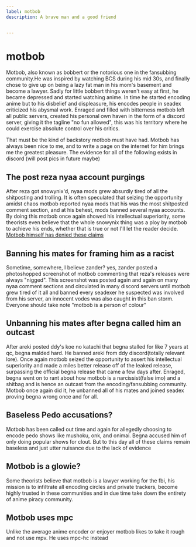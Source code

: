 ```yaml
---
label: motbob
description: A brave man and a good friend 


---
```


# motbob

Motbob, also known as bobbert or the notorious one in the fansubbing community.He was inspired by watching BCS during his mid 30s, and finally chose to give up on being a lazy fat man in his mom's basement and become a lawyer. Sadly for little bobbert things weren't easy at first, he became depressed and started watching anime. In time he started encoding anime but to his disbelief and displeasure, his encodes people in seadex criticized his abysmal work. Enraged and filled with bitterness motbob left all public servers, created his personal own haven in the form of a discord server, giving it the tagline "no fun allowed", this was his territory where he could exercise absolute control over his critics.

That must be the kind of backstory motbob must have had. Motbob has always been nice to me, and to write a page on the internet for him brings me the greatest pleasure. The evidence for all of the following exists in discord (will post pics in future maybe)

## The post reza nyaa account purgings

After reza got snowynix'd, nyaa mods grew absurdly tired of all the shitposting and trolling. It is often speculated that seizing the opportunity amidst chaos motbob reported nyaa mods that his was the most shitposted comment section, and at his behest, mods banned several nyaa accounts. By doing this motbob once again showed his intellectual superiority, some theorists even believe that the whole snowynix thing was a ploy by motbob to achieve his ends, whether that is true or not I'll let the reader decide. [Motbob himself has denied these claims](https://github.com/snackbxx/thelore/pull/27#issuecomment-1666966783)

## Banning his mates for framing him as a racist

Sometime, somewhere, I believe zander? yes, zander posted a photoshopped screenshot of motbob commenting that reza's releases were always "nigged". This screenshot was posted again and again on many nyaa comment sections and circulated in many discord servers until motbob grew tired of it all and banned every seadexer he suspected was involved from his server, an innocent vodes was also caught in this ban storm. Everyone should take note "motbob is a person of colour"


## Unbanning his mates after begna called him an outcast

After areki posted ddy's koe no katachi that begna stalled for like 7 years at qc, begna malded hard. He banned areki from ddy discord(totally relevant lore). Once again motbob seized the opportunity to assert his intellectual superiority and made a miles better release off of the leaked release, surpassing the official begna release that came a few days after. Enraged, begna went on to rant about how motbob is a narcissist(false imo) and a shitbag and is hence an outcast from the encoding/fansubbing community.
Motbob once again did it, he unbanned all of his mates and joined seadex proving begna wrong once and for all.

## Baseless Pedo accusations?

Motbob has been called out time and again for allegedly choosing to encode pedo shows like mushoku, onk, and onimai. Begna accused him of only doing popular shows for clout. But to this day all of these claims remain baseless and just utter nuisance due to the lack of evidence

## Motbob is a glowie?

Some theorists believe that motbob is a lawyer working for the fbi, his mission is to infiltrate all encoding circles and private trackers, become highly trusted in these communities and in due time take down the entirety of anime piracy community.

## Motbob uses mpc

Unlike the average anime encoder or enjoyer motbob likes to take it rough and not use mpv. He uses mpc-hc instead

